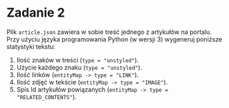 # Zadanie 2
Plik `article.json` zawiera w sobie treść jednego z artykułów na portalu. Przy użyciu języka programowania Python (w wersji 3) wygeneruj poniższe statystyki tekstu:

1. Ilość znaków w treści (`type = "unstyled"`).
2. Użycie każdego znaku (`type = "unstyled"`).
3. Ilość linków (`entityMap -> type = "LINK"`).
4. Ilość zdjęć w tekście (`entityMap -> type = "IMAGE"`).
5. Spis Id artykułów powiązanych (`entityMap -> type = "RELATED_CONTENTS"`).

